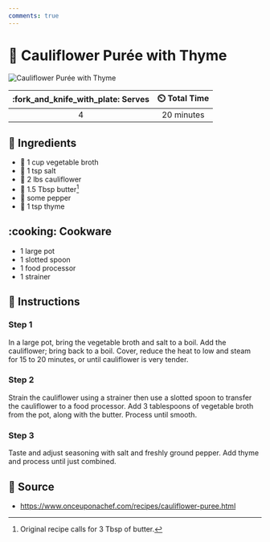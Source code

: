 ```yaml
---
comments: true
---
```

# :broccoli: Cauliflower Purée with Thyme

![Cauliflower Purée with Thyme](../assets/images/cauliflower-purée-with-thyme.jpg)

| :fork_and_knife_with_plate: Serves | :timer_clock: Total Time |
|:----------------------------------:|:-----------------------: |
| 4 | 20 minutes |

## :salt: Ingredients

- :stew: 1 cup vegetable broth
- :salt: 1 tsp salt
- :broccoli: 2 lbs cauliflower
- :butter: 1.5 Tbsp butter[^1]
- :salt: some pepper
- :herb: 1 tsp thyme

## :cooking: Cookware

- 1 large pot
- 1 slotted spoon
- 1 food processor
- 1 strainer

## :pencil: Instructions

### Step 1

In a large pot, bring the vegetable broth and salt to a boil. Add the cauliflower; bring back to a boil. Cover, reduce
the heat to low and steam for 15 to 20 minutes, or until cauliflower is very tender.

### Step 2

Strain the cauliflower using a strainer then use a slotted spoon to transfer the cauliflower to a food processor. Add 3
tablespoons of vegetable broth from the pot, along with the butter. Process until smooth.

### Step 3

Taste and adjust seasoning with salt and freshly ground pepper. Add thyme and process until just combined.

## :link: Source

- <https://www.onceuponachef.com/recipes/cauliflower-puree.html>

[^1]: Original recipe calls for 3 Tbsp of butter.
